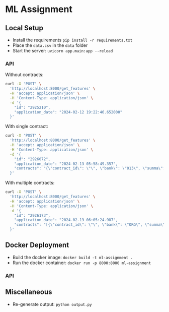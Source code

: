 # ML Assignment

## Local Setup

* Install the requirements `pip install -r requirements.txt`
* Place the `data.csv` in the `data` folder
* Start the server: `uvicorn app.main:app --reload`

### API


Without contracts:
```bash
curl -X 'POST' \
  'http://localhost:8000/get_features' \
  -H 'accept: application/json' \
  -H 'Content-Type: application/json' \
  -d '{
    "id": "2925210",
    "application_date": "2024-02-12 19:22:46.652000"
  }'
```

With single contract:
```bash
curl -X 'POST' \
  'http://localhost:8000/get_features' \
  -H 'accept: application/json' \
  -H 'Content-Type: application/json' \
  -d '{
    "id": "2926072",
    "application_date": "2024-02-13 05:58:49.357",
    "contracts": "{\"contract_id\": \"\", \"bank\": \"013\", \"summa\": \"\", \"loan_summa\": \"\", \"claim_date\": \"13.02.2024\", \"claim_id\": 2691002, \"contract_date\": \"\"}"
  }'
```

With multiple contracts:
```bash
curl -X 'POST' \
  'http://localhost:8000/get_features' \
  -H 'accept: application/json' \
  -H 'Content-Type: application/json' \
  -d '{
    "id": "2926173",
    "application_date": "2024-02-13 06:05:24.987",
    "contracts": "[{\"contract_id\": \"\", \"bank\": \"ORG\", \"summa\": \"\", \"loan_summa\": \"\", \"claim_date\": \"13.12.2022\", \"claim_id\": 1491348, \"contract_date\": \"\"}, {\"contract_id\": \"\", \"bank\": \"062\", \"summa\": \"\", \"loan_summa\": \"\", \"claim_date\": \"29.08.2023\", \"claim_id\": 14465636, \"contract_date\": \"\"}]"
  }'
```

## Docker Deployment

* Build the docker image: `docker build -t ml-assignment .`
* Run the docker container: `docker run -p 8000:8000 ml-assignment`

### API

## Miscellaneous
* Re-generate output: `python output.py`

